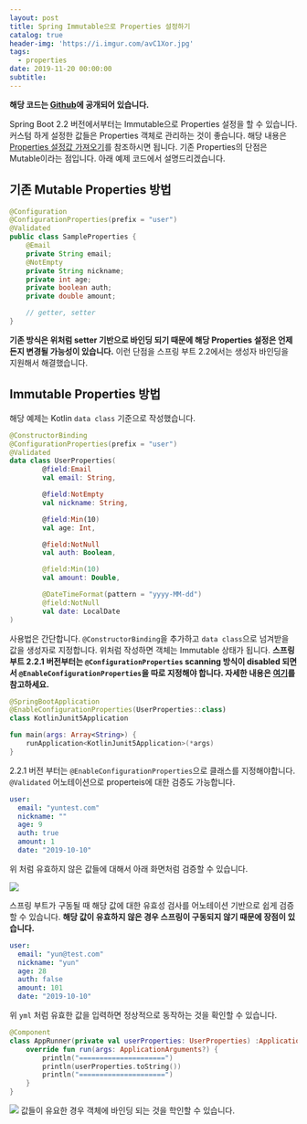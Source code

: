 ```yaml
---
layout: post
title: Spring Immutable으로 Properties 설정하기
catalog: true
header-img: 'https://i.imgur.com/avC1Xor.jpg'
tags:
  - properties
date: 2019-11-20 00:00:00
subtitle:
---
```

**해당 코드는 [Github](https://github.com/cheese10yun/blog-sample/tree/master/kotlin-junit5)에 공개되어 있습니다.**

Spring Boot 2.2 버전에서부터는 Immutable으로 Properties 설정을 할 수 있습니다. 커스텀 하게 설정한 값들은 Properties 객체로 관리하는 것이 좋습니다. 해당 내용은 [Properties 설정값 가져오기](https://github.com/cheese10yun/spring-jpa-best-practices/blob/master/doc/step-10.md)를 참조하시면 됩니다. 기존 Properties의 단점은 Mutable이라는 점입니다. 아래 예제 코드에서 설명드리겠습니다.

## 기존 Mutable Properties 방법

```java
@Configuration
@ConfigurationProperties(prefix = "user")
@Validated
public class SampleProperties {
    @Email
    private String email;
    @NotEmpty
    private String nickname;
    private int age;
    private boolean auth;
    private double amount;

    // getter, setter
}
```

**기존 방식은 위처럼 setter 기반으로 바인딩 되기 때문에 해당 Properties 설정은 언제든지 변경될 가능성이 있습니다.** 이런 단점을 스프링 부트 2.2에서는 생성자 바인딩을 지원해서 해결했습니다.

## Immutable Properties 방법
해당 예제는 Kotlin `data class` 기준으로 작성했습니다.

```kotlin
@ConstructorBinding
@ConfigurationProperties(prefix = "user")
@Validated
data class UserProperties(
        @field:Email
        val email: String,

        @field:NotEmpty
        val nickname: String,

        @field:Min(10)
        val age: Int,

        @field:NotNull
        val auth: Boolean,

        @field:Min(10)
        val amount: Double,

        @DateTimeFormat(pattern = "yyyy-MM-dd")
        @field:NotNull
        val date: LocalDate
)
```
사용법은 간단합니다. `@ConstructorBinding`을 추가하고 `data class`으로 넘겨받을 값을 생성자로 지정합니다. 위처럼 작성하면 객체는 Immutable 상태가 됩니다. **스프링 부트 2.2.1 버전부터는 `@ConfigurationProperties` scanning 방식이 disabled 되면서 `@EnableConfigurationProperties`을 따로 지정해야 합니다. 자세한 내용은 [여기](https://github.com/spring-projects/spring-boot/issues/18674)를 참고하세요.**

```kotlin
@SpringBootApplication
@EnableConfigurationProperties(UserProperties::class)
class KotlinJunit5Application

fun main(args: Array<String>) {
    runApplication<KotlinJunit5Application>(*args)
}
```
2.2.1 버전 부터는 `@EnableConfigurationProperties`으로 클래스를 지정해야합니다. `@Validated` 어노테이션으로 properteis에 대한 검증도 가능합니다.

```yml
user:
  email: "yuntest.com"
  nickname: ""
  age: 9
  auth: true
  amount: 1
  date: "2019-10-10" 
```

위 처럼 유효하지 않은 값들에 대해서 아래 화면처럼 검증할 수 있습니다.

![](https://github.com/cheese10yun/blog-sample/raw/master/kotlin-junit5//img/error-img.png)

스프링 부트가 구동될 때 해당 값에 대한 유효성 검사를 어노테이션 기반으로 쉽게 검증할 수 있습니다. **해당 값이 유효하지 않은 경우 스프링이 구동되지 않기 때문에 장점이 있습니다.**


```yml
user:
  email: "yun@test.com"
  nickname: "yun"
  age: 28
  auth: false
  amount: 101
  date: "2019-10-10"
```
위 `yml` 처럼 유효한 값을 입력하면 정상적으로 동작하는 것을 확인할 수 있습니다.

```kotlin
@Component
class AppRunner(private val userProperties: UserProperties) :ApplicationRunner{
    override fun run(args: ApplicationArguments?) {
        println("=====================")
        println(userProperties.toString())
        println("=====================")
    }
}
```
![](https://github.com/cheese10yun/blog-sample/raw/master/kotlin-junit5//img/properteis-result.png)
값들이 유요한 경우 객체에 바인딩 되는 것을 학인할 수 있습니다.